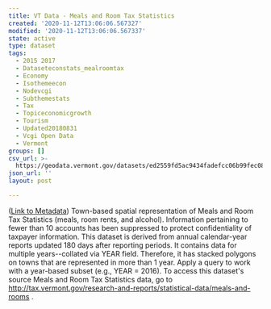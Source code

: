 ```yaml
---
title: VT Data - Meals and Room Tax Statistics
created: '2020-11-12T13:06:06.567327'
modified: '2020-11-12T13:06:06.567337'
state: active
type: dataset
tags:
  - 2015 2017
  - Dataseteconstats_mealroomtax
  - Economy
  - Isothemeecon
  - Nodevcgi
  - Subthemestats
  - Tax
  - Topiceconomicgrowth
  - Tourism
  - Updated20180831
  - Vcgi Open Data
  - Vermont
groups: []
csv_url: >-
  https://geodata.vermont.gov/datasets/ed2559fd5ac9434fadefcc06b99fec08_12.csv?outSR=%7B%22latestWkid%22%3A32145%2C%22wkid%22%3A32145%7D
json_url: ''
layout: post

---
```

(<a href='http://maps.vcgi.vermont.gov/gisdata/metadata/EconStats_MEALROOMTAX.htm' target='_blank'>Link to Metadata</a>) Town-based spatial representation of Meals and Room Tax Statistics (meals, room rents, and alcohol). Information pertaining to fewer than 10 accounts has been suppressed to protect confidentiality of taxpayer information. This dataset is derived from annual calendar-year reports updated 180 days after reporting periods. It contains data for multiple years--collated via YEAR field. Therefore, it has stacked polygons on towns that are represented in more than 1 year. Apply a query to work with a year-based subset (e.g., YEAR = 2016). To access this dataset's source Meals and Room Tax Statistics data, go to http://tax.vermont.gov/research-and-reports/statistical-data/meals-and-rooms .
